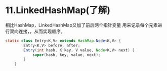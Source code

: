 # 11.LinkedHashMap(了解)

相比HashMap，LinkedHashMap又加了前后两个指针变量 用来记录每个元素进行双向连接，，从而实现顺序。
```java
static class Entry<K,V> extends HashMap.Node<K,V> {
        Entry<K,V> before, after;
        Entry(int hash, K key, V value, Node<K,V> next) {
            super(hash, key, value, next);
        }
    }
```
